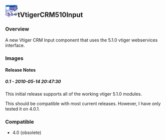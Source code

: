 ## <img src='./logo.jpg' width='40' height='40'>tVtigerCRM510Input

### Overview
A new Vtiger CRM Input component that uses the 5.1.0 vtiger webservices interface.
### Images




#### Release Notes

##### 0.1 - 2010-05-14 20:47:30
This initial release supports all of the working vtiger 5.1.0 modules.

This should be compatible with most current releases.  However, I have only tested it on 4.0.1.
### Compatible
 -  4.0 (obsolete)